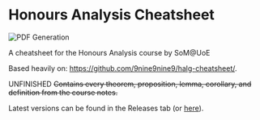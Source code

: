 # Honours Analysis Cheatsheet
![PDF Generation](https://github.com/SziluBe/ha-cheatsheet/actions/workflows/blank.yml/badge.svg)

A cheatsheet for the Honours Analysis course by SoM@UoE

Based heavily on: https://github.com/9nine9nine9/halg-cheatsheet/.

UNFINISHED ~~Contains every theorem, proposition, lemma, corollary, and definition from the course notes.~~

Latest versions can be found in the Releases tab (or [here](https://github.com/SziluBe/ha-cheatsheet/releases/download/latest/main.pdf)).
